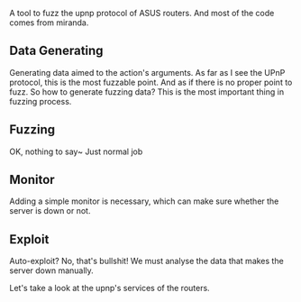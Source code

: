 A tool to fuzz the upnp protocol of ASUS routers.
And most of the code comes from miranda.

## Data Generating
Generating data aimed to the action's arguments. As far as I see the UPnP protocol, this is the most fuzzable point. And as if there is no proper point to fuzz.
So how to generate fuzzing data? This is the most important thing in fuzzing process. 
## Fuzzing
OK, nothing to say~ Just normal job
## Monitor
Adding a simple monitor is necessary, which can make sure whether the server is down or not.
## Exploit
Auto-exploit? No, that's bullshit! We must analyse the data that makes the server down manually.

Let's take a look at the upnp's services of the routers.